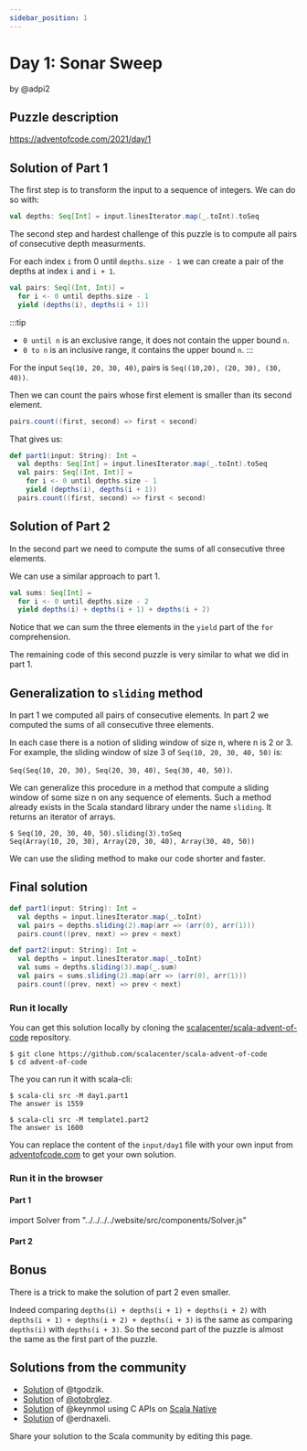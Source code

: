```yaml
---
sidebar_position: 1
---
```


# Day 1: Sonar Sweep 
by @adpi2

## Puzzle description

https://adventofcode.com/2021/day/1

## Solution of Part 1

The first step is to transform the input to a sequence of integers.
We can do so with:
```scala
val depths: Seq[Int] = input.linesIterator.map(_.toInt).toSeq
```

The second step and hardest challenge of this puzzle is to compute all pairs of consecutive depth measurments.

For each index `i` from 0 until `depths.size - 1` we can create a pair of the depths at index `i` and `i + 1`.

```scala
val pairs: Seq[(Int, Int)] =
  for i <- 0 until depths.size - 1
  yield (depths(i), depths(i + 1))
```

:::tip
- `0 until n` is an exclusive range, it does not contain the upper bound `n`.
- `0 to n` is an inclusive range, it contains the upper bound `n`. 
:::

For the input `Seq(10, 20, 30, 40)`, pairs is `Seq((10,20), (20, 30), (30, 40))`.

Then we can count the pairs whose first element is smaller than its second element.
```scala
pairs.count((first, second) => first < second)
```

That gives us:

```scala
def part1(input: String): Int = 
  val depths: Seq[Int] = input.linesIterator.map(_.toInt).toSeq
  val pairs: Seq[(Int, Int)] =
    for i <- 0 until depths.size - 1
    yield (depths(i), depths(i + 1))
  pairs.count((first, second) => first < second)
```

## Solution of Part 2

In the second part we need to compute the sums of all consecutive three elements.

We can use a similar approach to part 1.

```scala
val sums: Seq[Int] =
  for i <- 0 until depths.size - 2
  yield depths(i) + depths(i + 1) + depths(i + 2)
```

Notice that we can sum the three elements in the `yield` part of the `for` comprehension.

The remaining code of this second puzzle is very similar to what we did in part 1.

## Generalization to `sliding` method

In part 1 we computed all pairs of consecutive elements.
In part 2 we computed the sums of all consecutive three elements.

In each case there is a notion of sliding window of size n, where n is 2 or 3.
For example, the sliding window of size 3 of `Seq(10, 20, 30, 40, 50)` is:

`Seq(Seq(10, 20, 30), Seq(20, 30, 40), Seq(30, 40, 50))`.


We can generalize this procedure in a method that compute a sliding window of some size n on any sequence of elements.
Such a method already exists in the Scala standard library under the name `sliding`. It returns an iterator of arrays.

```
$ Seq(10, 20, 30, 40, 50).sliding(3).toSeq
Seq(Array(10, 20, 30), Array(20, 30, 40), Array(30, 40, 50))
```

We can use the sliding method to make our code shorter and faster.

## Final solution

```scala
def part1(input: String): Int = 
  val depths = input.linesIterator.map(_.toInt)
  val pairs = depths.sliding(2).map(arr => (arr(0), arr(1)))
  pairs.count((prev, next) => prev < next)

def part2(input: String): Int =
  val depths = input.linesIterator.map(_.toInt)
  val sums = depths.sliding(3).map(_.sum)
  val pairs = sums.sliding(2).map(arr => (arr(0), arr(1)))
  pairs.count((prev, next) => prev < next)
```

### Run it locally

You can get this solution locally by cloning the [scalacenter/scala-advent-of-code](https://github.com/scalacenter/scala-advent-of-code) repository.
```
$ git clone https://github.com/scalacenter/scala-advent-of-code
$ cd advent-of-code
```

The you can run it with scala-cli:
```
$ scala-cli src -M day1.part1
The answer is 1559

$ scala-cli src -M template1.part2
The answer is 1600
```

You can replace the content of the `input/day1` file with your own input from [adventofcode.com](https://adventofcode.com/2021/day/1) to get your own solution.

### Run it in the browser

#### Part 1

import Solver from "../../../../website/src/components/Solver.js"

<Solver puzzle="day1-part1"/>

#### Part 2

<Solver puzzle="day1-part2"/>

## Bonus

There is a trick to make the solution of part 2 even smaller.

Indeed comparing `depths(i) + depths(i + 1) + depths(i + 2)` with `depths(i + 1) + depths(i + 2) + depths(i + 3)` is the same as comparing `depths(i)` with `depths(i + 3)`.
So the second part of the puzzle is almost the same as the first part of the puzzle.

## Solutions from the community

- [Solution](https://github.com/tgodzik/advent-of-code/blob/main/day1/main.scala) of @tgodzik.
- [Solution](https://github.com/otobrglez/aoc2021/blob/master/src/main/scala/com/pinkstack/aoc/day01/Sonar.scala) of [@otobrglez](https://twitter.com/otobrglez).
- [Solution](https://github.com/keynmol/advent-of-code/blob/main/2021/day1.scala) of @keynmol using C APIs on [Scala Native](https://scala-native.readthedocs.io/en/latest/index.html)
- [Solution](https://github.com/erdnaxeli/adventofcode/blob/master/2021/src/main/scala/Day1.scala) of @erdnaxeli.

Share your solution to the Scala community by editing this page.
